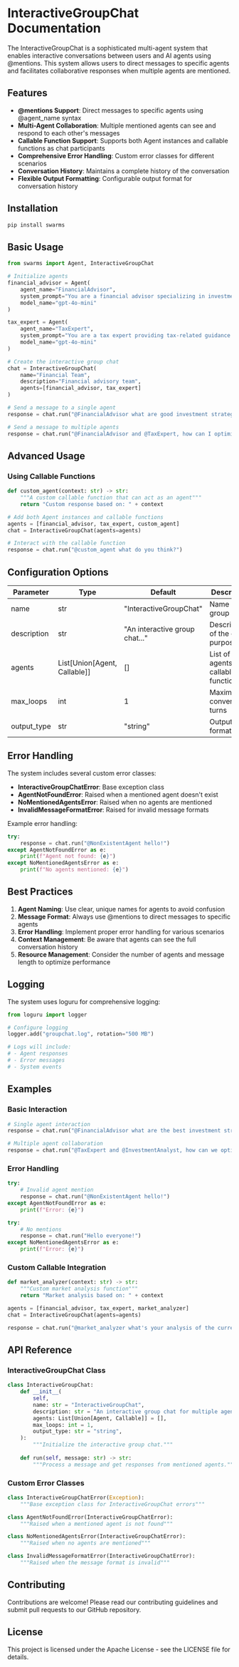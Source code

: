 # InteractiveGroupChat Documentation

The InteractiveGroupChat is a sophisticated multi-agent system that enables interactive conversations between users and AI agents using @mentions. This system allows users to direct messages to specific agents and facilitates collaborative responses when multiple agents are mentioned.

## Features

- **@mentions Support**: Direct messages to specific agents using @agent_name syntax
- **Multi-Agent Collaboration**: Multiple mentioned agents can see and respond to each other's messages
- **Callable Function Support**: Supports both Agent instances and callable functions as chat participants
- **Comprehensive Error Handling**: Custom error classes for different scenarios
- **Conversation History**: Maintains a complete history of the conversation
- **Flexible Output Formatting**: Configurable output format for conversation history

## Installation

```bash
pip install swarms
```

## Basic Usage

```python
from swarms import Agent, InteractiveGroupChat

# Initialize agents
financial_advisor = Agent(
    agent_name="FinancialAdvisor",
    system_prompt="You are a financial advisor specializing in investment strategies.",
    model_name="gpt-4o-mini"
)

tax_expert = Agent(
    agent_name="TaxExpert",
    system_prompt="You are a tax expert providing tax-related guidance.",
    model_name="gpt-4o-mini"
)

# Create the interactive group chat
chat = InteractiveGroupChat(
    name="Financial Team",
    description="Financial advisory team",
    agents=[financial_advisor, tax_expert]
)

# Send a message to a single agent
response = chat.run("@FinancialAdvisor what are good investment strategies?")

# Send a message to multiple agents
response = chat.run("@FinancialAdvisor and @TaxExpert, how can I optimize my investment taxes?")
```

## Advanced Usage

### Using Callable Functions

```python
def custom_agent(context: str) -> str:
    """A custom callable function that can act as an agent"""
    return "Custom response based on: " + context

# Add both Agent instances and callable functions
agents = [financial_advisor, tax_expert, custom_agent]
chat = InteractiveGroupChat(agents=agents)

# Interact with the callable function
response = chat.run("@custom_agent what do you think?")
```

## Configuration Options

| Parameter | Type | Default | Description |
|-----------|------|---------|-------------|
| name | str | "InteractiveGroupChat" | Name of the group chat |
| description | str | "An interactive group chat..." | Description of the chat's purpose |
| agents | List[Union[Agent, Callable]] | [] | List of agents or callable functions |
| max_loops | int | 1 | Maximum conversation turns |
| output_type | str | "string" | Output format type |

## Error Handling

The system includes several custom error classes:

- **InteractiveGroupChatError**: Base exception class
- **AgentNotFoundError**: Raised when a mentioned agent doesn't exist
- **NoMentionedAgentsError**: Raised when no agents are mentioned
- **InvalidMessageFormatError**: Raised for invalid message formats

Example error handling:

```python
try:
    response = chat.run("@NonExistentAgent hello!")
except AgentNotFoundError as e:
    print(f"Agent not found: {e}")
except NoMentionedAgentsError as e:
    print(f"No agents mentioned: {e}")
```

## Best Practices

1. **Agent Naming**: Use clear, unique names for agents to avoid confusion
2. **Message Format**: Always use @mentions to direct messages to specific agents
3. **Error Handling**: Implement proper error handling for various scenarios
4. **Context Management**: Be aware that agents can see the full conversation history
5. **Resource Management**: Consider the number of agents and message length to optimize performance

## Logging

The system uses loguru for comprehensive logging:

```python
from loguru import logger

# Configure logging
logger.add("groupchat.log", rotation="500 MB")

# Logs will include:
# - Agent responses
# - Error messages
# - System events
```

## Examples

### Basic Interaction

```python
# Single agent interaction
response = chat.run("@FinancialAdvisor what are the best investment strategies for 2024?")

# Multiple agent collaboration
response = chat.run("@TaxExpert and @InvestmentAnalyst, how can we optimize investment taxes?")
```

### Error Handling

```python
try:
    # Invalid agent mention
    response = chat.run("@NonExistentAgent hello!")
except AgentNotFoundError as e:
    print(f"Error: {e}")

try:
    # No mentions
    response = chat.run("Hello everyone!")
except NoMentionedAgentsError as e:
    print(f"Error: {e}")
```

### Custom Callable Integration

```python
def market_analyzer(context: str) -> str:
    """Custom market analysis function"""
    return "Market analysis based on: " + context

agents = [financial_advisor, tax_expert, market_analyzer]
chat = InteractiveGroupChat(agents=agents)

response = chat.run("@market_analyzer what's your analysis of the current market?")
```

## API Reference

### InteractiveGroupChat Class

```python
class InteractiveGroupChat:
    def __init__(
        self,
        name: str = "InteractiveGroupChat",
        description: str = "An interactive group chat for multiple agents",
        agents: List[Union[Agent, Callable]] = [],
        max_loops: int = 1,
        output_type: str = "string",
    ):
        """Initialize the interactive group chat."""
        
    def run(self, message: str) -> str:
        """Process a message and get responses from mentioned agents."""
```

### Custom Error Classes

```python
class InteractiveGroupChatError(Exception):
    """Base exception class for InteractiveGroupChat errors"""

class AgentNotFoundError(InteractiveGroupChatError):
    """Raised when a mentioned agent is not found"""

class NoMentionedAgentsError(InteractiveGroupChatError):
    """Raised when no agents are mentioned"""

class InvalidMessageFormatError(InteractiveGroupChatError):
    """Raised when the message format is invalid"""
```

## Contributing

Contributions are welcome! Please read our contributing guidelines and submit pull requests to our GitHub repository.

## License

This project is licensed under the Apache License - see the LICENSE file for details. 